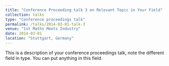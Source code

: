 ```yaml
---
title: "Conference Proceeding talk 3 on Relevant Topic in Your Field"
collection: talks
type: "Conference proceedings talk"
permalink: /talks/2014-03-01-talk-3
venue: "1st Maths Meets Industry"
date: 2014-03-01
location: "Stuttgart, Germany"
---
```


This is a description of your conference proceedings talk, note the different field in type. You can put anything in this field.
